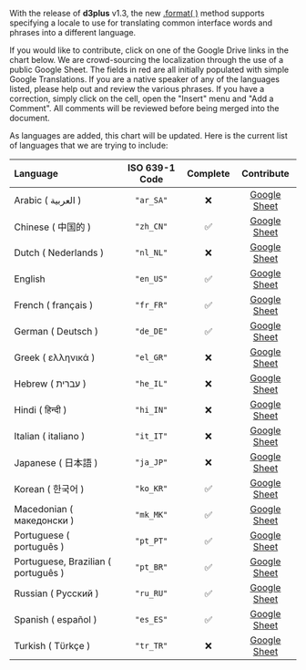 With the release of **d3plus** v1.3, the new [.format( )](Visualizations#format) method supports specifying a locale to use for translating common interface words and phrases into a different language.

If you would like to contribute, click on one of the Google Drive links in the chart below. We are crowd-sourcing the localization through the use of a public Google Sheet. The fields in red are all initially populated with simple Google Translations. If you are a native speaker of any of the languages listed, please help out and review the various phrases. If you have a correction, simply click on the cell, open the "Insert" menu and "Add a Comment". All comments will be reviewed before being merged into the document.

As languages are added, this chart will be updated. Here is the current list of languages that we are trying to include:

| Language | ISO 639-1 Code | Complete | Contribute |
| :-- | :-: | :-: | :-: |
| Arabic ( العربية ) | `"ar_SA"` | :x: | [Google Sheet](https://docs.google.com/spreadsheets/d/1JPFkLTDqnF3azUU2ssWs_M918Rr1mXIR-Flh8ccjYlo/edit#gid=641014096) |
| Chinese ( 中国的 ) | `"zh_CN"` | :white_check_mark: | [Google Sheet](https://docs.google.com/spreadsheets/d/1JPFkLTDqnF3azUU2ssWs_M918Rr1mXIR-Flh8ccjYlo/edit#gid=1185876770) |
| Dutch ( Nederlands )| `"nl_NL"` | :x: | [Google Sheet](https://docs.google.com/spreadsheets/d/1JPFkLTDqnF3azUU2ssWs_M918Rr1mXIR-Flh8ccjYlo/edit#gid=1521546050) |
| English | `"en_US"` | :white_check_mark: | [Google Sheet](https://docs.google.com/spreadsheets/d/1JPFkLTDqnF3azUU2ssWs_M918Rr1mXIR-Flh8ccjYlo/edit#gid=0) |
| French ( français ) | `"fr_FR"` | :white_check_mark: | [Google Sheet](https://docs.google.com/spreadsheets/d/1JPFkLTDqnF3azUU2ssWs_M918Rr1mXIR-Flh8ccjYlo/edit#gid=1909498489) |
| German ( Deutsch ) | `"de_DE"` | :white_check_mark: | [Google Sheet](https://docs.google.com/spreadsheets/d/1JPFkLTDqnF3azUU2ssWs_M918Rr1mXIR-Flh8ccjYlo/edit#gid=1130420966) |
| Greek ( ελληνικά ) | `"el_GR"` | :x: | [Google Sheet](https://docs.google.com/spreadsheets/d/1JPFkLTDqnF3azUU2ssWs_M918Rr1mXIR-Flh8ccjYlo/edit#gid=1438093114) |
| Hebrew ( עברית ) | `"he_IL"` | :x: | [Google Sheet](https://docs.google.com/spreadsheets/d/1JPFkLTDqnF3azUU2ssWs_M918Rr1mXIR-Flh8ccjYlo/edit#gid=191272149) |
| Hindi ( हिन्दी ) | `"hi_IN"` | :x: | [Google Sheet](https://docs.google.com/spreadsheets/d/1JPFkLTDqnF3azUU2ssWs_M918Rr1mXIR-Flh8ccjYlo/edit#gid=1595080504) |
| Italian ( italiano ) | `"it_IT"` | :x: | [Google Sheet](https://docs.google.com/spreadsheets/d/1JPFkLTDqnF3azUU2ssWs_M918Rr1mXIR-Flh8ccjYlo/edit#gid=716196385) |
| Japanese ( 日本語 ) | `"ja_JP"` | :x: | [Google Sheet](https://docs.google.com/spreadsheets/d/1JPFkLTDqnF3azUU2ssWs_M918Rr1mXIR-Flh8ccjYlo/edit#gid=389154689) |
| Korean ( 한국어 ) | `"ko_KR"` | :white_check_mark: | [Google Sheet](https://docs.google.com/spreadsheets/d/1JPFkLTDqnF3azUU2ssWs_M918Rr1mXIR-Flh8ccjYlo/edit#gid=869864942) |
| Macedonian ( македонски ) | `"mk_MK"` | :white_check_mark: | [Google Sheet](https://docs.google.com/spreadsheets/d/1JPFkLTDqnF3azUU2ssWs_M918Rr1mXIR-Flh8ccjYlo/edit#gid=1757062710) |
| Portuguese ( português ) | `"pt_PT"` | :white_check_mark: | [Google Sheet](https://docs.google.com/spreadsheets/d/1JPFkLTDqnF3azUU2ssWs_M918Rr1mXIR-Flh8ccjYlo/edit#gid=1668507175) |
| Portuguese, Brazilian ( português ) | `"pt_BR"` | :white_check_mark: | [Google Sheet](https://docs.google.com/spreadsheets/d/1JPFkLTDqnF3azUU2ssWs_M918Rr1mXIR-Flh8ccjYlo/edit#gid=1668507175) |
| Russian ( Pyccĸий ) | `"ru_RU"` | :white_check_mark: | [Google Sheet](https://docs.google.com/spreadsheets/d/1JPFkLTDqnF3azUU2ssWs_M918Rr1mXIR-Flh8ccjYlo/edit#gid=1591018201) |
| Spanish ( español ) | `"es_ES"` | :white_check_mark: | [Google Sheet](https://docs.google.com/spreadsheets/d/1JPFkLTDqnF3azUU2ssWs_M918Rr1mXIR-Flh8ccjYlo/edit#gid=1341544104) |
| Turkish ( Tϋrkçe ) | `"tr_TR"` | :x: | [Google Sheet](https://docs.google.com/spreadsheets/d/1JPFkLTDqnF3azUU2ssWs_M918Rr1mXIR-Flh8ccjYlo/edit#gid=452856942) |
